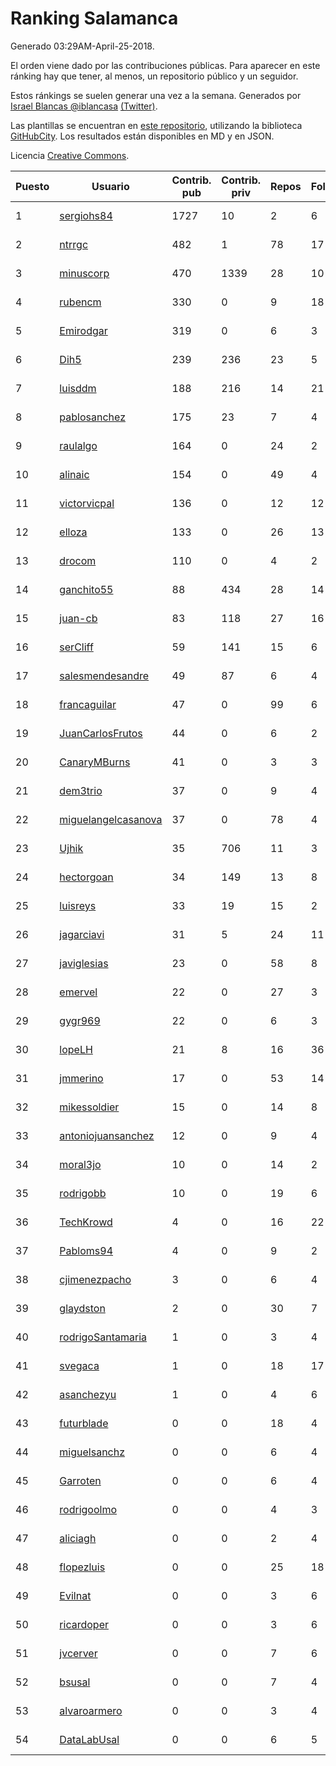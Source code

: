 # Ranking Salamanca

Generado 03:29AM-April-25-2018.

El orden viene dado por las contribuciones públicas. Para aparecer en este ránking hay que tener, al menos, un repositorio público y un seguidor.

Estos ránkings se suelen generar una vez a la semana. Generados por [Israel Blancas @iblancasa](https://github.com/iblancasa/) [(Twitter)](https://twitter.com/iblancasa).

Las plantillas se encuentran en [este repositorio](https://github.com/iblancasa/GH-Spanish-Ranking), utilizando la biblioteca [GitHubCity](https://github.com/iblancasa/GitHubCity). Los resultados están disponibles en MD y en JSON.

Licencia [Creative Commons](https://creativecommons.org/licenses/by/4.0/).

| Puesto   |  Usuario  | Contrib. pub | Contrib. priv |Repos| Followers | Desde |  Avatar  |
|----------|-----------|--------------|---------------|-----|-----------|-------|----------|
|1|[sergiohs84](https://github.com/sergiohs84)|1727|10|2|6|2015-03-28|![sergiohs84](https://avatars2.githubusercontent.com/u/11694066)|
|2|[ntrrgc](https://github.com/ntrrgc)|482|1|78|17|2011-08-24|![ntrrgc](https://avatars3.githubusercontent.com/u/1002436)|
|3|[minuscorp](https://github.com/minuscorp)|470|1339|28|10|2013-03-09|![minuscorp](https://avatars1.githubusercontent.com/u/3819883)|
|4|[rubencm](https://github.com/rubencm)|330|0|9|18|2011-06-29|![rubencm](https://avatars2.githubusercontent.com/u/885208)|
|5|[Emirodgar](https://github.com/Emirodgar)|319|0|6|3|2013-04-30|![Emirodgar](https://avatars1.githubusercontent.com/u/4302127)|
|6|[Dih5](https://github.com/Dih5)|239|236|23|5|2015-04-22|![Dih5](https://avatars2.githubusercontent.com/u/12070738)|
|7|[luisddm](https://github.com/luisddm)|188|216|14|21|2012-12-06|![luisddm](https://avatars1.githubusercontent.com/u/2978951)|
|8|[pablosanchez](https://github.com/pablosanchez)|175|23|7|4|2015-11-08|![pablosanchez](https://avatars1.githubusercontent.com/u/15718615)|
|9|[raulalgo](https://github.com/raulalgo)|164|0|24|2|2014-07-03|![raulalgo](https://avatars2.githubusercontent.com/u/8058228)|
|10|[alinaic](https://github.com/alinaic)|154|0|49|4|2018-03-16|![alinaic](https://avatars1.githubusercontent.com/u/37437952)|
|11|[victorvicpal](https://github.com/victorvicpal)|136|0|12|12|2014-12-02|![victorvicpal](https://avatars0.githubusercontent.com/u/10044742)|
|12|[elloza](https://github.com/elloza)|133|0|26|13|2015-02-24|![elloza](https://avatars2.githubusercontent.com/u/11179372)|
|13|[drocom](https://github.com/drocom)|110|0|4|2|2017-10-05|![drocom](https://avatars2.githubusercontent.com/u/32545645)|
|14|[ganchito55](https://github.com/ganchito55)|88|434|28|14|2013-06-17|![ganchito55](https://avatars2.githubusercontent.com/u/4716972)|
|15|[juan-cb](https://github.com/juan-cb)|83|118|27|16|2012-12-01|![juan-cb](https://avatars3.githubusercontent.com/u/2938045)|
|16|[serCliff](https://github.com/serCliff)|59|141|15|6|2015-07-27|![serCliff](https://avatars0.githubusercontent.com/u/13519478)|
|17|[salesmendesandre](https://github.com/salesmendesandre)|49|87|6|4|2016-04-03|![salesmendesandre](https://avatars1.githubusercontent.com/u/18242653)|
|18|[francaguilar](https://github.com/francaguilar)|47|0|99|6|2015-03-19|![francaguilar](https://avatars3.githubusercontent.com/u/11558278)|
|19|[JuanCarlosFrutos](https://github.com/JuanCarlosFrutos)|44|0|6|2|2017-02-23|![JuanCarlosFrutos](https://avatars3.githubusercontent.com/u/25987492)|
|20|[CanaryMBurns](https://github.com/CanaryMBurns)|41|0|3|3|2015-11-07|![CanaryMBurns](https://avatars0.githubusercontent.com/u/15707911)|
|21|[dem3trio](https://github.com/dem3trio)|37|0|9|4|2011-05-05|![dem3trio](https://avatars0.githubusercontent.com/u/770253)|
|22|[miguelangelcasanova](https://github.com/miguelangelcasanova)|37|0|78|4|2011-04-02|![miguelangelcasanova](https://avatars3.githubusercontent.com/u/705695)|
|23|[Ujhik](https://github.com/Ujhik)|35|706|11|3|2017-03-07|![Ujhik](https://avatars3.githubusercontent.com/u/26257128)|
|24|[hectorgoan](https://github.com/hectorgoan)|34|149|13|8|2013-08-12|![hectorgoan](https://avatars0.githubusercontent.com/u/5213294)|
|25|[luisreys](https://github.com/luisreys)|33|19|15|2|2015-11-18|![luisreys](https://avatars3.githubusercontent.com/u/15910155)|
|26|[jagarciavi](https://github.com/jagarciavi)|31|5|24|11|2012-05-07|![jagarciavi](https://avatars0.githubusercontent.com/u/1713002)|
|27|[javiglesias](https://github.com/javiglesias)|23|0|58|8|2014-10-06|![javiglesias](https://avatars3.githubusercontent.com/u/9042602)|
|28|[emervel](https://github.com/emervel)|22|0|27|3|2014-05-11|![emervel](https://avatars2.githubusercontent.com/u/7548274)|
|29|[gygr969](https://github.com/gygr969)|22|0|6|3|2015-11-14|![gygr969](https://avatars2.githubusercontent.com/u/15845488)|
|30|[lopeLH](https://github.com/lopeLH)|21|8|16|36|2014-04-29|![lopeLH](https://avatars1.githubusercontent.com/u/7440734)|
|31|[jmmerino](https://github.com/jmmerino)|17|0|53|14|2011-10-26|![jmmerino](https://avatars2.githubusercontent.com/u/1152640)|
|32|[mikessoldier](https://github.com/mikessoldier)|15|0|14|8|2013-10-23|![mikessoldier](https://avatars3.githubusercontent.com/u/5755381)|
|33|[antoniojuansanchez](https://github.com/antoniojuansanchez)|12|0|9|4|2013-10-01|![antoniojuansanchez](https://avatars0.githubusercontent.com/u/5586585)|
|34|[moral3jo](https://github.com/moral3jo)|10|0|14|2|2010-12-15|![moral3jo](https://avatars1.githubusercontent.com/u/524380)|
|35|[rodrigobb](https://github.com/rodrigobb)|10|0|19|6|2012-04-12|![rodrigobb](https://avatars2.githubusercontent.com/u/1637465)|
|36|[TechKrowd](https://github.com/TechKrowd)|4|0|16|22|2015-10-10|![TechKrowd](https://avatars2.githubusercontent.com/u/15065592)|
|37|[Pabloms94](https://github.com/Pabloms94)|4|0|9|2|2016-02-11|![Pabloms94](https://avatars1.githubusercontent.com/u/17175704)|
|38|[cjimenezpacho](https://github.com/cjimenezpacho)|3|0|6|4|2012-09-26|![cjimenezpacho](https://avatars3.githubusercontent.com/u/2428271)|
|39|[glaydston](https://github.com/glaydston)|2|0|30|7|2012-08-11|![glaydston](https://avatars0.githubusercontent.com/u/2137309)|
|40|[rodrigoSantamaria](https://github.com/rodrigoSantamaria)|1|0|3|4|2012-04-02|![rodrigoSantamaria](https://avatars3.githubusercontent.com/u/1600691)|
|41|[svegaca](https://github.com/svegaca)|1|0|18|17|2010-02-03|![svegaca](https://avatars0.githubusercontent.com/u/196002)|
|42|[asanchezyu](https://github.com/asanchezyu)|1|0|4|6|2014-05-13|![asanchezyu](https://avatars2.githubusercontent.com/u/7567924)|
|43|[futurblade](https://github.com/futurblade)|0|0|18|4|2012-10-03|![futurblade](https://avatars3.githubusercontent.com/u/2479273)|
|44|[miguelsanchz](https://github.com/miguelsanchz)|0|0|6|4|2012-07-10|![miguelsanchz](https://avatars2.githubusercontent.com/u/1951141)|
|45|[Garroten](https://github.com/Garroten)|0|0|6|4|2008-05-04|![Garroten](https://avatars1.githubusercontent.com/u/9264)|
|46|[rodrigoolmo](https://github.com/rodrigoolmo)|0|0|4|3|2011-04-09|![rodrigoolmo](https://avatars2.githubusercontent.com/u/719905)|
|47|[aliciagh](https://github.com/aliciagh)|0|0|2|4|2012-01-12|![aliciagh](https://avatars2.githubusercontent.com/u/1325629)|
|48|[flopezluis](https://github.com/flopezluis)|0|0|25|18|2010-11-01|![flopezluis](https://avatars0.githubusercontent.com/u/463135)|
|49|[Evilnat](https://github.com/Evilnat)|0|0|3|6|2011-01-12|![Evilnat](https://avatars1.githubusercontent.com/u/560108)|
|50|[ricardoper](https://github.com/ricardoper)|0|0|3|6|2013-08-04|![ricardoper](https://avatars2.githubusercontent.com/u/5161172)|
|51|[jvcerver](https://github.com/jvcerver)|0|0|7|6|2013-10-22|![jvcerver](https://avatars3.githubusercontent.com/u/5751143)|
|52|[bsusal](https://github.com/bsusal)|0|0|7|4|2014-02-26|![bsusal](https://avatars1.githubusercontent.com/u/6797598)|
|53|[alvaroarmero](https://github.com/alvaroarmero)|0|0|3|4|2016-01-22|![alvaroarmero](https://avatars1.githubusercontent.com/u/16842883)|
|54|[DataLabUsal](https://github.com/DataLabUsal)|0|0|6|5|2016-05-18|![DataLabUsal](https://avatars0.githubusercontent.com/u/19425138)|
